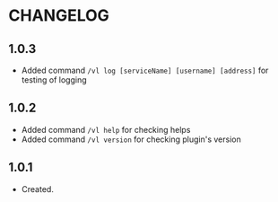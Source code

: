 # CHANGELOG

## 1.0.3

* Added command `/vl log [serviceName] [username] [address]` for testing of logging

## 1.0.2

* Added command `/vl help` for checking helps
* Added command `/vl version` for checking plugin's version

## 1.0.1

* Created.
